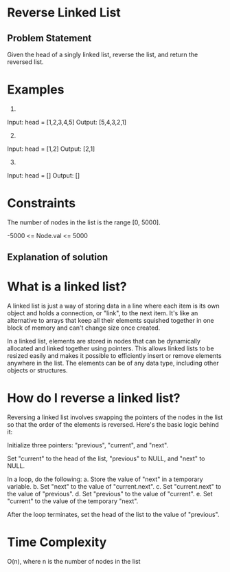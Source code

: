 # Reverse Linked List

## Problem Statement

Given the head of a singly linked list, reverse the list, and return the reversed list.

# Examples

1)
Input: head = [1,2,3,4,5]
Output: [5,4,3,2,1]

2)
Input: head = [1,2]
Output: [2,1]

3)
Input: head = []
Output: []

# Constraints

The number of nodes in the list is the range [0, 5000].

-5000 <= Node.val <= 5000

## Explanation of solution

# What is a linked list?

A linked list is just a way of storing data in a line where each item is its own object and holds a connection, or "link", to the next item. It's like an alternative to arrays that keep all their elements squished together in one block of memory and can't change size once created.

In a linked list, elements are stored in nodes that can be dynamically allocated and linked together using pointers. This allows linked lists to be resized easily and makes it possible to efficiently insert or remove elements anywhere in the list. The elements can be of any data type, including other objects or structures.

# How do I reverse a linked list?

Reversing a linked list involves swapping the pointers of the nodes in the list so that the order of the elements is reversed. Here's the basic logic behind it:

Initialize three pointers: "previous", "current", and "next".

Set "current" to the head of the list, "previous" to NULL, and "next" to NULL.

In a loop, do the following:
a. Store the value of "next" in a temporary variable.
b. Set "next" to the value of "current.next".
c. Set "current.next" to the value of "previous".
d. Set "previous" to the value of "current".
e. Set "current" to the value of the temporary "next".

After the loop terminates, set the head of the list to the value of "previous".

# Time Complexity

O(n), where n is the number of nodes in the list

